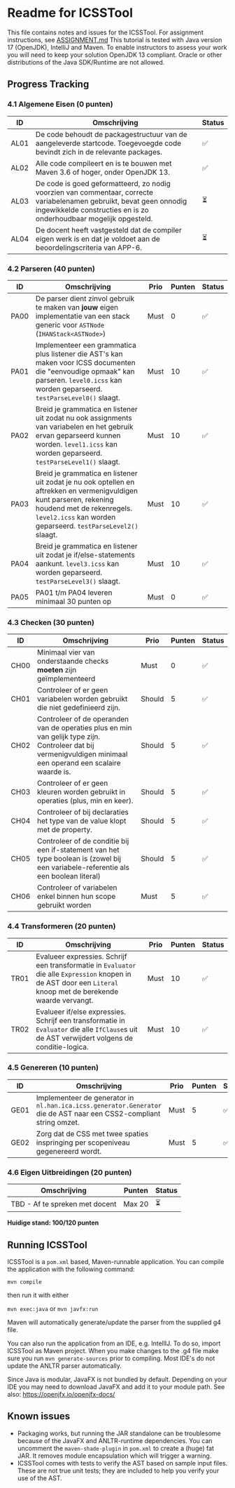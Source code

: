 # Readme for ICSSTool
This file contains notes and issues for the ICSSTool.
For assignment instructions, see [ASSIGNMENT.md](ASSIGNMENT.md)
This tutorial is tested with Java version 17 (OpenJDK), IntelliJ and Maven. To enable instructors to assess your work you will need to keep your solution OpenJDK 13 compliant. Oracle or other distributions of the Java SDK/Runtime are not allowed.

## Progress Tracking

### 4.1 Algemene Eisen (0 punten)
| ID | Omschrijving | Status |
|----|--------------|--------|
| AL01 | De code behoudt de packagestructuur van de aangeleverde startcode. Toegevoegde code bevindt zich in de relevante packages. | ✅ |
| AL02 | Alle code compileert en is te bouwen met Maven 3.6 of hoger, onder OpenJDK 13. | ✅ |
| AL03 | De code is goed geformatteerd, zo nodig voorzien van commentaar, correcte variabelenamen gebruikt, bevat geen onnodig ingewikkelde constructies en is zo onderhoudbaar mogelijk opgesteld. | ⏳ |
| AL04 | De docent heeft vastgesteld dat de compiler eigen werk is en dat je voldoet aan de beoordelingscriteria van APP-6. | ⏳ |

### 4.2 Parseren (40 punten)
| ID | Omschrijving | Prio | Punten | Status |
|----|--------------|------|--------|--------|
| PA00 | De parser dient zinvol gebruik te maken van **jouw** eigen implementatie van een stack generic voor `ASTNode` (`IHANStack<ASTNode>`) | Must | 0 | ✅ |
| PA01 | Implementeer een grammatica plus listener die AST's kan maken voor ICSS documenten die "eenvoudige opmaak" kan parseren. `level0.icss` kan worden geparseerd. `testParseLevel0()` slaagt. | Must | 10 | ✅ |
| PA02 | Breid je grammatica en listener uit zodat nu ook assignments van variabelen en het gebruik ervan geparseerd kunnen worden. `level1.icss` kan worden geparseerd. `testParseLevel1()` slaagt. | Must | 10 | ✅ |
| PA03 | Breid je grammatica en listener uit zodat je nu ook optellen en aftrekken en vermenigvuldigen kunt parseren, rekening houdend met de rekenregels. `level2.icss` kan worden geparseerd. `testParseLevel2()` slaagt. | Must | 10 | ✅ |
| PA04 | Breid je grammatica en listener uit zodat je if/else-statements aankunt. `level3.icss` kan worden geparseerd. `testParseLevel3()` slaagt. | Must | 10 | ✅ |
| PA05 | PA01 t/m PA04 leveren minimaal 30 punten op | Must | 0 | ✅ |

### 4.3 Checken (30 punten)
| ID | Omschrijving | Prio | Punten | Status |
|----|--------------|------|--------|--------|
| CH00 | Minimaal vier van onderstaande checks **moeten** zijn geïmplementeerd | Must | 0 | ✅ |
| CH01 | Controleer of er geen variabelen worden gebruikt die niet gedefinieerd zijn. | Should | 5 | ✅ |
| CH02 | Controleer of de operanden van de operaties plus en min van gelijk type zijn. Controleer dat bij vermenigvuldigen minimaal een operand een scalaire waarde is. | Should | 5 | ✅ |
| CH03 | Controleer of er geen kleuren worden gebruikt in operaties (plus, min en keer). | Should | 5 | ✅ |
| CH04 | Controleer of bij declaraties het type van de value klopt met de property. | Should | 5 | ✅ |
| CH05 | Controleer of de conditie bij een if-statement van het type boolean is (zowel bij een variabele-referentie als een boolean literal) | Should | 5 | ✅ |
| CH06 | Controleer of variabelen enkel binnen hun scope gebruikt worden | Must | 5 | ✅ |

### 4.4 Transformeren (20 punten)
| ID | Omschrijving | Prio | Punten | Status |
|----|--------------|------|--------|--------|
| TR01 | Evalueer expressies. Schrijf een transformatie in `Evaluator` die alle `Expression` knopen in de AST door een `Literal` knoop met de berekende waarde vervangt. | Must | 10 | ✅      |
| TR02 | Evalueer if/else expressies. Schrijf een transformatie in `Evaluator` die alle `IfClause`s uit de AST verwijdert volgens de conditie-logica. | Must | 10 | ✅      |

### 4.5 Genereren (10 punten)
| ID | Omschrijving | Prio | Punten | Status |
|----|--------------|------|--------|--------|
| GE01 | Implementeer de generator in `nl.han.ica.icss.generator.Generator` die de AST naar een CSS2-compliant string omzet. | Must | 5 | ✅ |
| GE02 | Zorg dat de CSS met twee spaties inspringing per scopeniveau gegenereerd wordt. | Must | 5 | ✅ |

### 4.6 Eigen Uitbreidingen (20 punten)
| Omschrijving | Punten | Status |
|--------------|--------|--------|
| TBD - Af te spreken met docent | Max 20 | ⏳ |

**Huidige stand: 100/120 punten**

## Running ICSSTool
ICSSTool is a `pom.xml` based, Maven-runnable application.
You can compile the application with the following command:

```mvn compile```

then run it with either

```mvn exec:java``` 
or
```mvn javfx:run```

Maven will automatically generate/update the parser from the supplied g4 file.

You can also run the application from an IDE, e.g. IntellIJ. To do so, import ICSSTool as Maven project. 
When you make changes to the .g4 file make sure you run `mvn generate-sources` prior to compiling. Most IDE's do not update the ANLTR parser automatically.

Since Java is modular, JavaFX is not bundled by default. Depending on your IDE you may need to download JavaFX and add it to your module path. See also: https://openjfx.io/openjfx-docs/

## Known issues
* Packaging works, but running the JAR standalone can be troublesome because of the JavaFX and ANLTR-runtime dependencies. You can uncomment the `maven-shade-plugin` in `pom.xml` to create a (huge) fat JAR. It removes module encapsulation which will trigger a warning.
* ICSSTool comes with tests to verify the AST based on sample input files. These are not true unit tests; they are included to help you verify your use of the AST.
